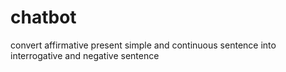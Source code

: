 # chatbot
convert affirmative present simple and continuous sentence into interrogative and negative sentence
